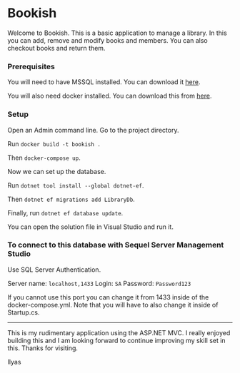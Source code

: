 # Bookish #

Welcome to Bookish. This is a basic application to manage a library. In this you can add, remove and modify books and members. You can also checkout books and return them.

### Prerequisites
You will need to have MSSQL installed. You can download it [here](https://www.microsoft.com/en-gb/sql-server/sql-server-downloads?rtc=1).

You will also need docker installed. You can download this from [here](https://www.docker.com/products/docker-desktop).

### Setup

Open an Admin command line.
Go to the project directory.

Run `docker build -t bookish .`

Then `docker-compose up`.

Now we can set up the database.

Run `dotnet tool install --global dotnet-ef`.

Then `dotnet ef migrations add LibraryDb`.

Finally, run `dotnet ef database update`.

You can open the solution file in Visual Studio and run it.

### To connect to this database with Sequel Server Management Studio

Use SQL Server Authentication.

Server name: `localhost,1433`
Login: `SA`
Password: `Password123`

If you cannot use this port you can change it from 1433 inside of the docker-compose.yml. Note that you will have to also change it inside of Startup.cs.

---

This is my rudimentary application using the ASP.NET MVC. I really enjoyed building this and I am looking forward to continue improving my skill set in this. Thanks for visiting.

Ilyas
